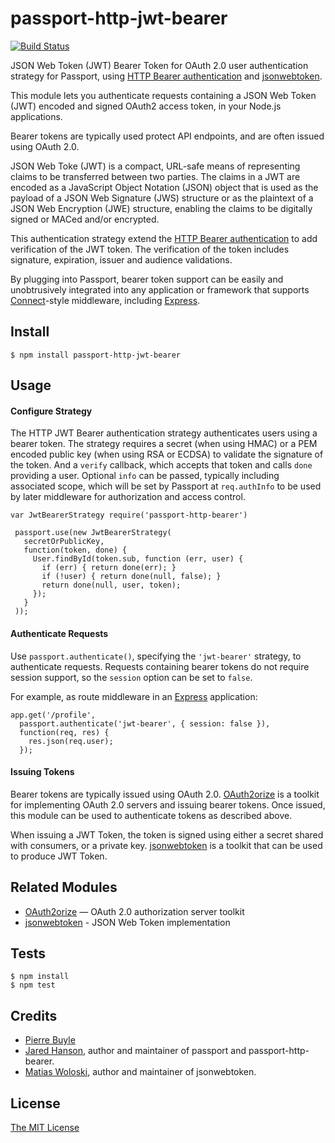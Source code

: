 # passport-http-jwt-bearer

[![Build Status](https://travis-ci.org/Pheromone/passport-http-jwt-bearer.svg?branch=master)](https://travis-ci.org/Pheromone/passport-http-jwt-bearer)

JSON Web Token (JWT) Bearer Token for OAuth 2.0 user authentication strategy
for Passport, using [HTTP Bearer authentication](https://www.npmjs.org/package/passport-http-bearer)
and [jsonwebtoken](https://github.com/auth0/node-jsonwebtoken).

This module lets you authenticate requests containing a JSON Web Token (JWT)
encoded and signed OAuth2 access token, in your Node.js applications.

Bearer tokens are typically used protect API endpoints, and are often issued
using OAuth 2.0.

JSON Web Toke (JWT) is a compact, URL-safe means of representing claims to be
transferred between two parties.  The claims in a JWT are encoded as a
JavaScript Object Notation (JSON) object that is used as the payload of a JSON
Web Signature (JWS) structure or as the plaintext of a JSON Web Encryption
(JWE) structure, enabling the claims to be digitally signed or MACed and/or
encrypted.

This authentication strategy extend the [HTTP Bearer authentication](https://www.npmjs.org/package/passport-http-bearer)
to add verification of the JWT token. The verification of the token includes
signature, expiration, issuer and audience validations.

By plugging into Passport, bearer token support can be easily and unobtrusively
integrated into any application or framework that supports
[Connect](http://www.senchalabs.org/connect/)-style middleware, including
[Express](http://expressjs.com/).

## Install

    $ npm install passport-http-jwt-bearer

## Usage

#### Configure Strategy

The HTTP JWT Bearer authentication strategy authenticates users using a bearer
token.  The strategy requires a secret (when using HMAC) or a PEM encoded
public key (when using RSA or ECDSA) to validate the signature of the token.
And a `verify` callback, which accepts that token and calls `done` providing a
user.  Optional `info` can be passed, typically including associated scope,
which will be set by Passport at `req.authInfo` to be used by later middleware
for authorization and access control.

    var JwtBearerStrategy require('passport-http-bearer')

     passport.use(new JwtBearerStrategy(
       secretOrPublicKey,
       function(token, done) {
         User.findById(token.sub, function (err, user) {
           if (err) { return done(err); }
           if (!user) { return done(null, false); }
           return done(null, user, token);
         });
       }
     ));

#### Authenticate Requests

Use `passport.authenticate()`, specifying the `'jwt-bearer'` strategy, to
authenticate requests.  Requests containing bearer tokens do not require
session support, so the `session` option can be set to `false`.

For example, as route middleware in an [Express](http://expressjs.com/)
application:

    app.get('/profile', 
      passport.authenticate('jwt-bearer', { session: false }),
      function(req, res) {
        res.json(req.user);
      });

#### Issuing Tokens

Bearer tokens are typically issued using OAuth 2.0. [OAuth2orize](https://github.com/jaredhanson/oauth2orize)
is a toolkit for implementing OAuth 2.0 servers and issuing bearer tokens.  Once
issued, this module can be used to authenticate tokens as described above.

When issuing a JWT Token, the token is signed using either a secret shared with
consumers, or a private key. [jsonwebtoken](https://github.com/auth0/node-jsonwebtoken)
is a toolkit that can be used to produce JWT Token.

## Related Modules

- [OAuth2orize](https://github.com/jaredhanson/oauth2orize) — OAuth 2.0 authorization server toolkit
- [jsonwebtoken](https://github.com/auth0/node-jsonwebtoken) - JSON Web Token implementation

## Tests

    $ npm install
    $ npm test

## Credits

  - [Pierre Buyle](https://github.com/pbuyle)
  - [Jared Hanson](https://github.com/jaredhanson), author and maintainer of passport and passport-http-bearer.
  - [Matias Woloski](https://github.com/woloski), author and maintainer of jsonwebtoken.

## License

[The MIT License](http://opensource.org/licenses/MIT)